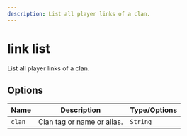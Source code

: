 ```yaml
---
description: List all player links of a clan.
---
```


# link list

List all player links of a clan.

## Options

| Name | Description | Type/Options |
|------|-------------|--------------|
| `clan` | Clan tag or name or alias. | `String` |


